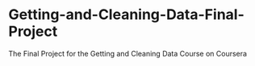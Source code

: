 # Getting-and-Cleaning-Data-Final-Project
The Final Project for the Getting and Cleaning Data Course on Coursera
